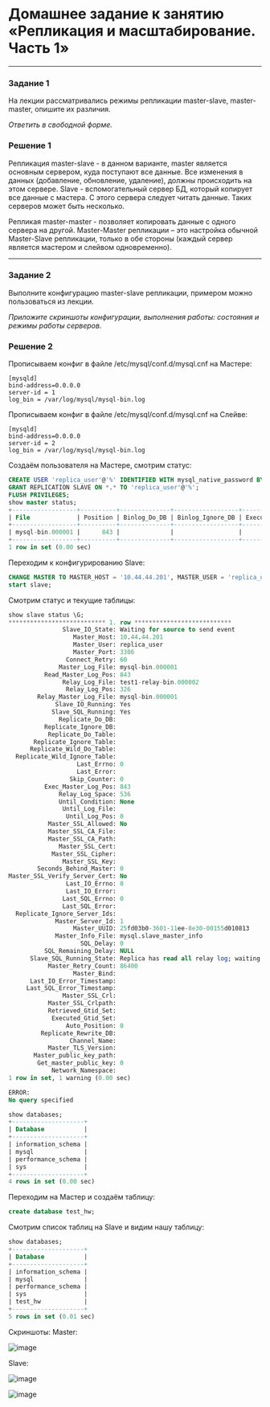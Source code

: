 # Домашнее задание к занятию «Репликация и масштабирование. Часть 1»

---

### Задание 1

На лекции рассматривались режимы репликации master-slave, master-master, опишите их различия.

*Ответить в свободной форме.*

### Решение 1

Репликация master-slave - в данном варианте, master является основным сервером, куда поступают все данные. Все изменения в данных (добавление, обновление, удаление), должны происходить на этом сервере. Slave - вспомогательный сервер БД, который копирует все данные с мастера. С этого сервера следует читать данные. Таких серверов может быть несколько.

Репликая master-master - позволяет копировать данные с одного сервера на другой. Master-Master репликации – это настройка обычной Master-Slave репликации, только в обе стороны (каждый сервер является мастером и слейвом одновременно).

---

### Задание 2

Выполните конфигурацию master-slave репликации, примером можно пользоваться из лекции.

*Приложите скриншоты конфигурации, выполнения работы: состояния и режимы работы серверов.*

### Решение 2

Прописываем конфиг в файле /etc/mysql/conf.d/mysql.cnf на Мастере: 
```
[mysqld]
bind-address=0.0.0.0
server-id = 1
log_bin = /var/log/mysql/mysql-bin.log
```
Прописываем конфиг в файле /etc/mysql/conf.d/mysql.cnf на Слейве: 
```
[mysqld]
bind-address=0.0.0.0
server-id = 2
log_bin = /var/log/mysql/mysql-bin.log
```
Создаём пользователя на Мастере, смотрим статус:
```sql
CREATE USER 'replica_user'@'%' IDENTIFIED WITH mysql_native_password BY '12345';
GRANT REPLICATION SLAVE ON *.* TO 'replica_user'@'%';
FLUSH PRIVILEGES;
show master status;
+------------------+----------+--------------+------------------+-------------------+
| File             | Position | Binlog_Do_DB | Binlog_Ignore_DB | Executed_Gtid_Set |
+------------------+----------+--------------+------------------+-------------------+
| mysql-bin.000001 |      843 |              |                  |                   |
+------------------+----------+--------------+------------------+-------------------+
1 row in set (0.00 sec)
```
Переходим к конфигурированию Slave:
```sql
CHANGE MASTER TO MASTER_HOST = '10.44.44.201', MASTER_USER = 'replica_user', MASTER_PASSWORD = '12345', MASTER_LOG_FILE = 'mysql-bin.00001', MASTER_LOG_POS = 843;
start slave;
```
Смотрим статус и текущие таблицы:
```sql
show slave status \G;
*************************** 1. row ***************************
               Slave_IO_State: Waiting for source to send event
                  Master_Host: 10.44.44.201
                  Master_User: replica_user
                  Master_Port: 3306
                Connect_Retry: 60
              Master_Log_File: mysql-bin.000001
          Read_Master_Log_Pos: 843
               Relay_Log_File: test1-relay-bin.000002
                Relay_Log_Pos: 326
        Relay_Master_Log_File: mysql-bin.000001
             Slave_IO_Running: Yes
            Slave_SQL_Running: Yes
              Replicate_Do_DB: 
          Replicate_Ignore_DB: 
           Replicate_Do_Table: 
       Replicate_Ignore_Table: 
      Replicate_Wild_Do_Table: 
  Replicate_Wild_Ignore_Table: 
                   Last_Errno: 0
                   Last_Error: 
                 Skip_Counter: 0
          Exec_Master_Log_Pos: 843
              Relay_Log_Space: 536
              Until_Condition: None
               Until_Log_File: 
                Until_Log_Pos: 0
           Master_SSL_Allowed: No
           Master_SSL_CA_File: 
           Master_SSL_CA_Path: 
              Master_SSL_Cert: 
            Master_SSL_Cipher: 
               Master_SSL_Key: 
        Seconds_Behind_Master: 0
Master_SSL_Verify_Server_Cert: No
                Last_IO_Errno: 0
                Last_IO_Error: 
               Last_SQL_Errno: 0
               Last_SQL_Error: 
  Replicate_Ignore_Server_Ids: 
             Master_Server_Id: 1
                  Master_UUID: 25fd03b0-3601-11ee-8e30-00155d010813
             Master_Info_File: mysql.slave_master_info
                    SQL_Delay: 0
          SQL_Remaining_Delay: NULL
      Slave_SQL_Running_State: Replica has read all relay log; waiting for more updates
           Master_Retry_Count: 86400
                  Master_Bind: 
      Last_IO_Error_Timestamp: 
     Last_SQL_Error_Timestamp: 
               Master_SSL_Crl: 
           Master_SSL_Crlpath: 
           Retrieved_Gtid_Set: 
            Executed_Gtid_Set: 
                Auto_Position: 0
         Replicate_Rewrite_DB: 
                 Channel_Name: 
           Master_TLS_Version: 
       Master_public_key_path: 
        Get_master_public_key: 0
            Network_Namespace: 
1 row in set, 1 warning (0.00 sec)

ERROR: 
No query specified

show databases;
+--------------------+
| Database           |
+--------------------+
| information_schema |
| mysql              |
| performance_schema |
| sys                |
+--------------------+
4 rows in set (0.00 sec)
```
Переходим на Мастер и создаём таблицу:
```sql
create database test_hw;
```
Смотрим список таблиц на Slave и видим нашу таблицу:
```sql
show databases;
+--------------------+
| Database           |
+--------------------+
| information_schema |
| mysql              |
| performance_schema |
| sys                |
| test_hw            |
+--------------------+
5 rows in set (0.01 sec)
```
Скриншоты:
Master:

![image](https://github.com/BOSe1337/replication2/blob/main/4.jpg)

Slave:

![image](https://github.com/BOSe1337/replication2/blob/main/5.jpg)

![image](https://github.com/BOSe1337/replication2/blob/main/3.jpg)
